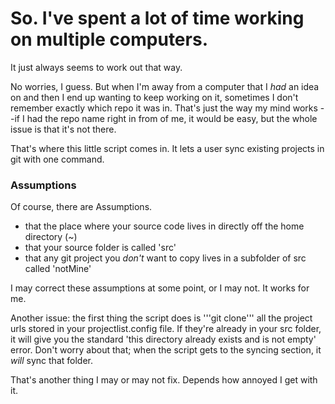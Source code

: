 # So. I've spent a lot of time working on multiple computers.

It just always seems to work out that way. 

No worries, I guess. But when I'm away from a computer that I *had* an idea on and then I end up wanting to keep working on it, sometimes I don't remember exactly which repo it was in. That's just the way my mind works --if I had the repo name right in from of me, it would be easy, but the whole issue is that it's not there.

That's where this little script comes in. It lets a user sync existing projects in git with one command. 

### Assumptions

Of course, there are Assumptions. 
* that the place where your source code lives in directly off the home directory (~)
* that your source folder is called 'src'
* that any git project you *don't* want to copy lives in a subfolder of src called 'notMine'


I may correct these assumptions at some point, or I may not. It works for me.

Another issue: the first thing the script does is '''git clone''' all the project urls stored in your projectlist.config file. If they're already in your src folder, it will give you the standard 'this directory already exists and is not empty' error. Don't worry about that; when the script gets to the syncing section, it *will* sync that folder. 

That's another thing I may or may not fix. Depends how annoyed I get with it. 
